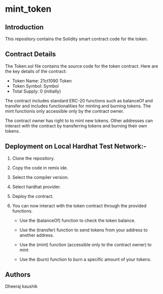 # mint_token

## Introduction

This repository contains the Solidity smart contract code for the  token.

## Contract Details

The Token.sol file contains the source code for the token contract. Here are the key details of the contract:

- Token Name: 21ct1090 Token
- Token Symbol: Symbol
- Total Supply: 0 (initially)

The contract includes standard ERC-20 functions such as balanceOf and transfer and includes functionalities for minting and burning tokens. 
The mint functionis only accessible only by the contract owner.

The contract owner has right to to mint new tokens. Other addresses can interact with the contract by transferring tokens and burning their own tokens.

## Deployment on Local Hardhat Test Network:-


1. Clone the repository.
2. Copy the code in remix ide.
3. Select the compiler version.
4. Select hardhat provider.
5. Deploy the contract.

6. You can now interact with the token contract through the provided functions.

   - Use the (balanceOf) function to check the token balance.
   - Use the (transfer) function to send tokens from your address to another address.
   - Use the (mint) function (accessible only to the contract owner) to mint

   - Use the (burn) function to burn a specific amount of your tokens.


## Authors

Dheeraj kaushik


